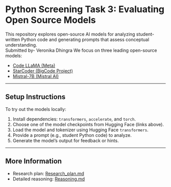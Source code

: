 # Python Screening Task 3: Evaluating Open Source Models

This repository explores open-source AI models for analyzing student-written Python code and generating prompts that assess conceptual understanding.  
Submitted by- Veronika Dhingra
We focus on three leading open-source models:

- [Code LLaMA (Meta)](https://huggingface.co/meta-llama/CodeLlama-7b-Instruct-hf)  
- [StarCoder (BigCode Project)](https://huggingface.co/bigcode/starcoder)  
- [Mistral-7B (Mistral AI)](https://huggingface.co/mistralai/Mistral-7B-Instruct-v0.2)  

---

## Setup Instructions

To try out the models locally:

1. Install dependencies: `transformers`, `accelerate`, and `torch`.  
2. Choose one of the model checkpoints from Hugging Face (links above).  
3. Load the model and tokenizer using Hugging Face `transformers`.  
4. Provide a prompt (e.g., student Python code) to analyze.  
5. Generate the model’s output for feedback or hints.  

---

## More Information

- Research plan: [Research_plan.md](./Research_Plan.md)  
- Detailed reasoning: [Reasoning.md](./Reasoning.md)  

